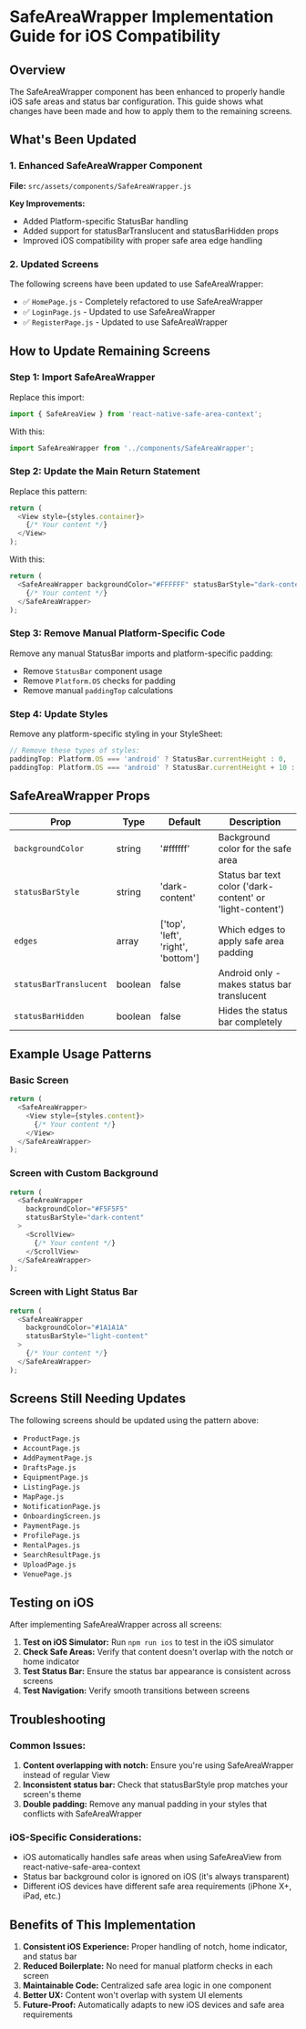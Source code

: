 # SafeAreaWrapper Implementation Guide for iOS Compatibility

## Overview
The SafeAreaWrapper component has been enhanced to properly handle iOS safe areas and status bar configuration. This guide shows what changes have been made and how to apply them to the remaining screens.

## What's Been Updated

### 1. Enhanced SafeAreaWrapper Component
**File:** `src/assets/components/SafeAreaWrapper.js`

**Key Improvements:**
- Added Platform-specific StatusBar handling
- Added support for statusBarTranslucent and statusBarHidden props
- Improved iOS compatibility with proper safe area edge handling

### 2. Updated Screens
The following screens have been updated to use SafeAreaWrapper:
- ✅ `HomePage.js` - Completely refactored to use SafeAreaWrapper
- ✅ `LoginPage.js` - Updated to use SafeAreaWrapper
- ✅ `RegisterPage.js` - Updated to use SafeAreaWrapper

## How to Update Remaining Screens

### Step 1: Import SafeAreaWrapper
Replace this import:
```javascript
import { SafeAreaView } from 'react-native-safe-area-context';
```

With this:
```javascript
import SafeAreaWrapper from '../components/SafeAreaWrapper';
```

### Step 2: Update the Main Return Statement
Replace this pattern:
```javascript
return (
  <View style={styles.container}>
    {/* Your content */}
  </View>
);
```

With this:
```javascript
return (
  <SafeAreaWrapper backgroundColor="#FFFFFF" statusBarStyle="dark-content">
    {/* Your content */}
  </SafeAreaWrapper>
);
```

### Step 3: Remove Manual Platform-Specific Code
Remove any manual StatusBar imports and platform-specific padding:
- Remove `StatusBar` component usage
- Remove `Platform.OS` checks for padding
- Remove manual `paddingTop` calculations

### Step 4: Update Styles
Remove any platform-specific styling in your StyleSheet:
```javascript
// Remove these types of styles:
paddingTop: Platform.OS === 'android' ? StatusBar.currentHeight : 0,
paddingTop: Platform.OS === 'android' ? StatusBar.currentHeight + 10 : 20,
```

## SafeAreaWrapper Props

| Prop | Type | Default | Description |
|------|------|---------|-------------|
| `backgroundColor` | string | '#ffffff' | Background color for the safe area |
| `statusBarStyle` | string | 'dark-content' | Status bar text color ('dark-content' or 'light-content') |
| `edges` | array | ['top', 'left', 'right', 'bottom'] | Which edges to apply safe area padding |
| `statusBarTranslucent` | boolean | false | Android only - makes status bar translucent |
| `statusBarHidden` | boolean | false | Hides the status bar completely |

## Example Usage Patterns

### Basic Screen
```javascript
return (
  <SafeAreaWrapper>
    <View style={styles.content}>
      {/* Your content */}
    </View>
  </SafeAreaWrapper>
);
```

### Screen with Custom Background
```javascript
return (
  <SafeAreaWrapper 
    backgroundColor="#F5F5F5" 
    statusBarStyle="dark-content"
  >
    <ScrollView>
      {/* Your content */}
    </ScrollView>
  </SafeAreaWrapper>
);
```

### Screen with Light Status Bar
```javascript
return (
  <SafeAreaWrapper 
    backgroundColor="#1A1A1A" 
    statusBarStyle="light-content"
  >
    {/* Your content */}
  </SafeAreaWrapper>
);
```

## Screens Still Needing Updates

The following screens should be updated using the pattern above:
- `ProductPage.js`
- `AccountPage.js`
- `AddPaymentPage.js`
- `DraftsPage.js`
- `EquipmentPage.js`
- `ListingPage.js`
- `MapPage.js`
- `NotificationPage.js`
- `OnboardingScreen.js`
- `PaymentPage.js`
- `ProfilePage.js`
- `RentalPages.js`
- `SearchResultPage.js`
- `UploadPage.js`
- `VenuePage.js`

## Testing on iOS

After implementing SafeAreaWrapper across all screens:

1. **Test on iOS Simulator:** Run `npm run ios` to test in the iOS simulator
2. **Check Safe Areas:** Verify that content doesn't overlap with the notch or home indicator
3. **Test Status Bar:** Ensure the status bar appearance is consistent across screens
4. **Test Navigation:** Verify smooth transitions between screens

## Troubleshooting

### Common Issues:
1. **Content overlapping with notch:** Ensure you're using SafeAreaWrapper instead of regular View
2. **Inconsistent status bar:** Check that statusBarStyle prop matches your screen's theme
3. **Double padding:** Remove any manual padding in your styles that conflicts with SafeAreaWrapper

### iOS-Specific Considerations:
- iOS automatically handles safe areas when using SafeAreaView from react-native-safe-area-context
- Status bar background color is ignored on iOS (it's always transparent)
- Different iOS devices have different safe area requirements (iPhone X+, iPad, etc.)

## Benefits of This Implementation

1. **Consistent iOS Experience:** Proper handling of notch, home indicator, and status bar
2. **Reduced Boilerplate:** No need for manual platform checks in each screen
3. **Maintainable Code:** Centralized safe area logic in one component
4. **Better UX:** Content won't overlap with system UI elements
5. **Future-Proof:** Automatically adapts to new iOS devices and safe area requirements
